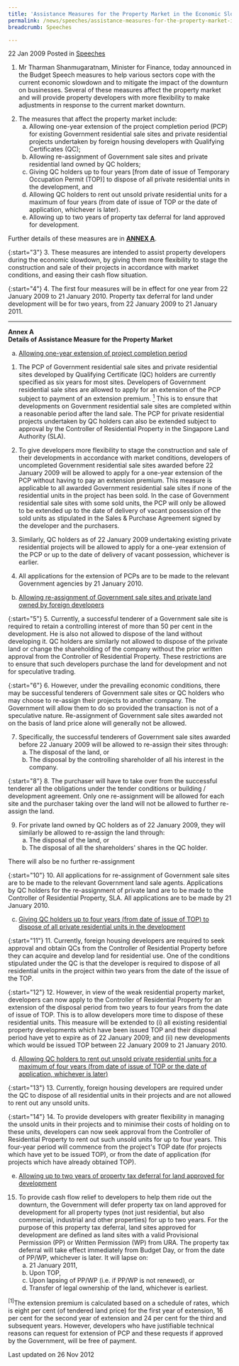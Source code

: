 ```yaml
---
title: 'Assistance Measures for the Property Market in the Economic Slowdown'
permalink: /news/speeches/assistance-measures-for-the-property-market-in-the-economic-slowdown
breadcrumb: Speeches

---
```



22 Jan 2009 Posted in [Speeches](/news/speeches)

1. Mr Tharman Shanmugaratnam, Minister for Finance, today announced in the Budget Speech measures to help various sectors cope with the current economic slowdown and to mitigate the impact of the downturn on businesses. Several of these measures affect the property market and will provide property developers with more flexibility to make adjustments in response to the current market downturn.


<ol start="2">
<li> The measures that affect the property market include:

<ol style="list-style-type: lower-alpha">
<li>Allowing one-year extension of the project completion period (PCP) for existing Government residential sale sites and private residential projects undertaken by foreign housing developers with Qualifying Certificates (QC); </li>

<li>Allowing re-assignment of Government sale sites and private residential land owned by QC holders; </li>

<li>Giving QC holders up to four years [from date of issue of Temporary Occupation Permit (TOP)] to dispose of all private residential units in the development, and </li>

<li>Allowing QC holders to rent out unsold private residential units for a maximum of four years (from date of issue of TOP or the date of application, whichever is later). </li>

<li>Allowing up to two years of property tax deferral for land approved for development. </li>

</ol>


</li>
</ol>

Further details of these measures are in **<u>ANNEX A</u>**.

{:start="3"}
3. These measures are intended to assist property developers during the economic slowdown, by giving them more flexibility to stage the construction and sale of their projects in accordance with market conditions, and easing their cash flow situation.

{:start="4"}
4. The first four measures will be in effect for one year from 22 January 2009 to 21 January 2010. Property tax deferral for land under development will be for two years, from 22 January 2009 to 21 January 2011.

---

**Annex A**  
**Details of Assistance Measure for the Property Market**

<ol style="list-style-type: lower-alpha">
<li><u> Allowing one-year extension of project completion period </u></li>
</ol>


1. The PCP of Government residential sale sites and private residential sites developed by Qualifying Certificate (QC) holders are currently specified as six years for most sites. Developers of Government residential sale sites are allowed to apply for an extension of the PCP subject to payment of an extension premium. <a href="#premium"><sup>1</sup></a> This is to ensure that developments on Government residential sale sites are completed within a reasonable period after the land sale. The PCP for private residential projects undertaken by QC holders can also be extended subject to approval by the Controller of Residential Property in the Singapore Land Authority (SLA).

2. To give developers more flexibility to stage the construction and sale of their developments in accordance with market conditions, developers of uncompleted Government residential sale sites awarded before 22 January 2009 will be allowed to apply for a one-year extension of the PCP without having to pay an extension premium. This measure is applicable to all awarded Government residential sale sites if none of the residential units in the project has been sold. In the case of Government residential sale sites with some sold units, the PCP will only be allowed to be extended up to the date of delivery of vacant possession of the sold units as stipulated in the Sales & Purchase Agreement signed by the developer and the purchasers.

3. Similarly, QC holders as of 22 January 2009 undertaking existing private residential projects will be allowed to apply for a one-year extension of the PCP or up to the date of delivery of vacant possession, whichever is earlier. 

4. All applications for the extension of PCPs are to be made to the relevant Government agencies by 21 January 2010.    

<ol style="list-style-type: lower-alpha" start="2">
<li><u>Allowing re-assignment of Government sale sites and private land owned by foreign developers</u></li>
</ol>

{:start="5"}
5. Currently, a successful tenderer of a Government sale site is required to retain a controlling interest of more than 50 per cent in the development. He is also not allowed to dispose of the land without developing it. QC holders are similarly not allowed to dispose of the private land or change the shareholding of the company without the prior written approval from the Controller of Residential Property. These restrictions are to ensure that such developers purchase the land for development and not for speculative trading.

{:start="6"}
6. However, under the prevailing economic conditions, there may be successful tenderers of Government sale sites or QC holders who may choose to re-assign their projects to another company. The Government will allow them to do so provided the transaction is not of a speculative nature.  Re-assignment of Government sale sites awarded not on the basis of land price alone will generally not be allowed.

<ol start="7">
<li>Specifically, the successful tenderers of Government sale sites awarded before 22 January 2009 will be allowed to re-assign their sites through:

<ol style="list-style-type: lower-alpha">
<li>The disposal of the land, or </li>

<li>The disposal by the controlling shareholder of all his interest in the company. </li>
</ol>
</li>
</ol>


{:start="8"}
8. The purchaser will have to take over from the successful tenderer all the obligations under the tender conditions or building / development agreement.  Only one re-assignment will be allowed for each site and the purchaser taking over the land will not be allowed to further re-assign the land.

<ol start="9">
<li> For private land owned by QC holders as of 22 January 2009, they will similarly be allowed to re-assign the land through:

<ol style="list-style-type: lower-alpha">
<li> The disposal of the land, or </li>

<li>The disposal of all the shareholders' shares in the QC holder. </li>
</ol>


</li>
</ol>

There will also be no further re-assignment

{:start="10"}
10. All applications for re-assignment of Government sale sites are to be made to the relevant Government land sale agents. Applications by QC holders for the re-assignment of private land are to be made to the Controller of Residential Property, SLA. All applications are to be made by 21 January 2010.

<ol start="3" style="list-style-type: lower-alpha">
<li><u>Giving QC holders up to four years (from date of issue of TOP) to dispose of all private residential units in the development</u></li>
</ol>

{:start="11"}
11. Currently, foreign housing developers are required to seek approval and obtain QCs from the Controller of Residential Property before they can acquire and develop land for residential use. One of the conditions stipulated under the QC is that the developer is required to dispose of all residential units in the project within two years from the date of the issue of the TOP.
 
{:start="12"} 
12. However, in view of the weak residential property market, developers can now apply to the Controller of Residential Property for an extension of the disposal period from two years to four years from the date of issue of TOP. This is to allow developers more time to dispose of these residential units. This measure will be extended to (i) all existing residential property developments which have been issued TOP and their disposal period have yet to expire as of 22 January 2009; and (ii) new developments which would be issued TOP between 22 January 2009 to 21 January 2010. 


<ol start="4" style="list-style-type: lower-alpha">
<li><u>Allowing QC holders to rent out unsold private residential units for a maximum of four years (from date of issue of TOP or the date of application, whichever is later)</u></li>
</ol>


{:start="13"}
13. Currently, foreign housing developers are required under the QC to dispose of all residential units in their projects and are not allowed to rent out any unsold units.
 
{:start="14"} 
14. To provide developers with greater flexibility in managing the unsold units in their projects and to minimise their costs of holding on to these units, developers can now seek approval from the Controller of Residential Property to rent out such unsold units for up to four years. This four-year period will commence from the project's TOP date (for projects which have yet to be issued TOP), or from the date of application (for projects which have already obtained TOP).


<ol start="5" style="list-style-type: lower-alpha">
<li><u>Allowing up to two years of property tax deferral for land approved for development </u></li>
</ol>

<ol start="15">
<li>To provide cash flow relief to developers to help them ride out the downturn, the Government will defer property tax on land approved for development for all property types (not just residential, but also commercial, industrial and other properties) for up to two years. For the purpose of this property tax deferral, land sites approved for development are defined as land sites with a valid Provisional Permission (PP) or Written Permission (WP) from URA.  The property tax deferral will take effect immediately from Budget Day, or from the date of PP/WP, whichever is later.  It will lapse on:

<ol style="list-style-type: lower-alpha">
<li>21 January 2011, </li>
<li>Upon TOP, </li> 
<li>Upon lapsing of PP/WP (i.e. if PP/WP is not renewed), or </li>
<li>Transfer of legal ownership of the land, whichever is earliest. </li>


</ol>

</li>
</ol>
<p id="premium"><sup>[1]</sup>The extension premium is calculated based on a schedule of rates, which is eight per cent (of tendered land price) for the first year of extension, 16 per cent for the second year of extension and 24 per cent for the third and subsequent years. However, developers who have justifiable technical reasons can request for extension of PCP and these requests if approved by the Government, will be free of payment.</p>

<p class="right-side-updated">Last updated on 26 Nov 2012</p>
